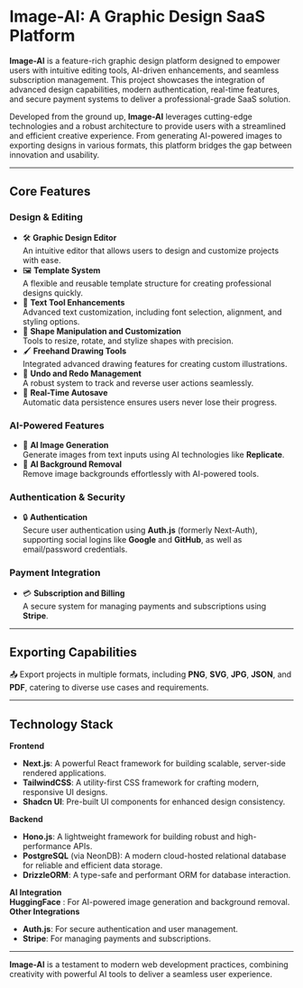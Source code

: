 # **Image-AI: A Graphic Design SaaS Platform**

**Image-AI** is a feature-rich graphic design platform designed to empower users with intuitive editing tools, AI-driven enhancements, and seamless subscription management. This project showcases the integration of advanced design capabilities, modern authentication, real-time features, and secure payment systems to deliver a professional-grade SaaS solution.

Developed from the ground up, **Image-AI** leverages cutting-edge technologies and a robust architecture to provide users with a streamlined and efficient creative experience. From generating AI-powered images to exporting designs in various formats, this platform bridges the gap between innovation and usability.

---

## **Core Features**

### **Design & Editing**
- 🛠️ **Graphic Design Editor**  
  An intuitive editor that allows users to design and customize projects with ease.  
- 🖼️ **Template System**  
  A flexible and reusable template structure for creating professional designs quickly.  
- 🎨 **Text Tool Enhancements**  
  Advanced text customization, including font selection, alignment, and styling options.  
- 📏 **Shape Manipulation and Customization**  
  Tools to resize, rotate, and stylize shapes with precision.  
- 🖌️ **Freehand Drawing Tools**  
  Integrated advanced drawing features for creating custom illustrations.  
- 🔄 **Undo and Redo Management**  
  A robust system to track and reverse user actions seamlessly.  
- 📡 **Real-Time Autosave**  
  Automatic data persistence ensures users never lose their progress.  

### **AI-Powered Features**
- 🌟 **AI Image Generation**  
  Generate images from text inputs using AI technologies like **Replicate**.  
- 🧹 **AI Background Removal**  
  Remove image backgrounds effortlessly with AI-powered tools.  

### **Authentication & Security**
- 🔒 **Authentication**  
  Secure user authentication using **Auth.js** (formerly Next-Auth), supporting social logins like **Google** and **GitHub**, as well as email/password credentials.  

### **Payment Integration**
- 💳 **Subscription and Billing**  
  A secure system for managing payments and subscriptions using **Stripe**.  

---

## **Exporting Capabilities**
📤 Export projects in multiple formats, including **PNG**, **SVG**, **JPG**, **JSON**, and **PDF**, catering to diverse use cases and requirements.  

---

## **Technology Stack**

**Frontend**  
- **Next.js**: A powerful React framework for building scalable, server-side rendered applications.  
- **TailwindCSS**: A utility-first CSS framework for crafting modern, responsive UI designs.  
- **Shadcn UI**: Pre-built UI components for enhanced design consistency.  

**Backend**  
- **Hono.js**: A lightweight framework for building robust and high-performance APIs.  
- **PostgreSQL** (via NeonDB): A modern cloud-hosted relational database for reliable and efficient data storage.  
- **DrizzleORM**: A type-safe and performant ORM for database interaction.  

**AI Integration**  
**HuggingFace** : For AI-powered image generation and background removal.  
**Other Integrations**  
- **Auth.js**: For secure authentication and user management.  
- **Stripe**: For managing payments and subscriptions.  

---

**Image-AI** is a testament to modern web development practices, combining creativity with powerful AI tools to deliver a seamless user experience.
